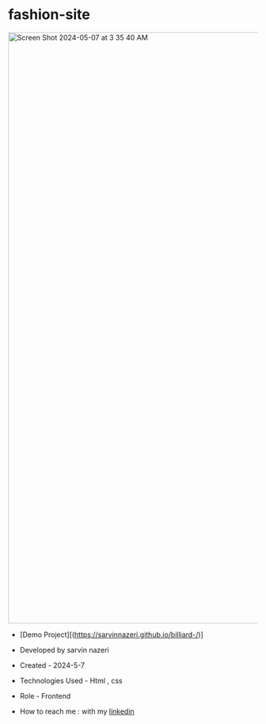 # fashion-site

<img width="1194" alt="Screen Shot 2024-05-07 at 3 35 40 AM" src="https://github.com/sarvinnazeri/billiard-/assets/166671712/7ea4fcad-0dbd-4d2c-893c-6a9b46b4c5be">

- [Demo Project][(https://sarvinnazeri.github.io/billiard-/)]

- Developed by sarvin nazeri

- Created - 2024-5-7

- Technologies Used - Html , css 

- Role - Frontend

- How to reach me : with my [linkedin](https://www.linkedin.com/in/sarvin-nazeri)
